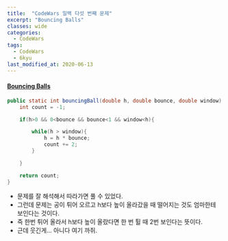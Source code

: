 ```yaml
---
title:  "CodeWars 일백 다섯 번째 문제"
excerpt: "Bouncing Balls"
classes: wide
categories:
  - CodeWars
tags:
  - CodeWars
  - 6kyu
last_modified_at: 2020-06-13
---
```




#### [Bouncing Balls](https://www.codewars.com/kata/5544c7a5cb454edb3c000047)

```java
public static int bouncingBall(double h, double bounce, double window) {
    int count = -1;

    if(h>0 && 0<bounce && bounce<1 && window<h){

        while(h > window){
            h = h * bounce;
            count += 2;
        }

    }

    return count;
}
```

* 문제를 잘 해석해서 따라가면 풀 수 있었다.
* 그런데 문제는 공이 튀어 오르고 h보다 높이 올라갔을 때 떨어지는 것도 엄마한테 보인다는 것이다.
* 즉 한번 튀어 올라서 h보다 높이 올랐다면 한 번 튈 때 2번 보인다는 뜻이다.
* 근데 웃긴게... 아니다 여기 까쥐.

